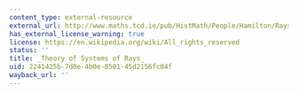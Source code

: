 ```yaml
---
content_type: external-resource
external_url: http://www.maths.tcd.ie/pub/HistMath/People/Hamilton/Rays/
has_external_license_warning: true
license: https://en.wikipedia.org/wiki/All_rights_reserved
status: ''
title: _Theory of Systems of Rays_
uid: 2241425b-7d0e-4b0e-8501-45d2156fc04f
wayback_url: ''
---
```

